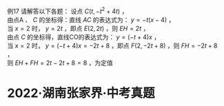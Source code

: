 例17 请解答以下各题：
设点 $C ( t , - t ^ { 2 } + 4 t )$ ，  
由点A 、 $C$ 的坐标得：直线 $A C$ 的表达式为： $y = - t ( x - 4 )$ ，  
当 $x = 2$ 时， $y = 2 t$ ，即点 $E ( 2 , 2 t )$ ，则 $E H = 2 t$ ，  
由点 $C$ 的坐标得，直线CO的表达式为： $y = ( - t + 4 ) x$ ，  
当 $x = 2$ 时， $y = ( - t + 4 ) x = - 2 t + 8$ ，即点 $F ( 2 , - 2 t + 8 )$ ，则 $F H = - 2 t + 8$ ，  
则 $E H + F H = 2 t - 2 t + 8 = 8$ ，为定值
# 2022·湖南张家界·中考真题
